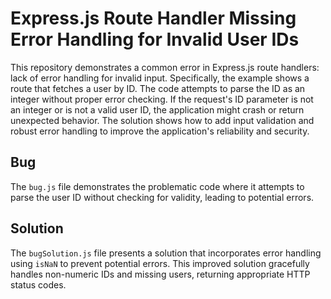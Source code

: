 # Express.js Route Handler Missing Error Handling for Invalid User IDs

This repository demonstrates a common error in Express.js route handlers:  lack of error handling for invalid input.  Specifically, the example shows a route that fetches a user by ID.  The code attempts to parse the ID as an integer without proper error checking. If the request's ID parameter is not an integer or is not a valid user ID, the application might crash or return unexpected behavior.  The solution shows how to add input validation and robust error handling to improve the application's reliability and security.

## Bug

The `bug.js` file demonstrates the problematic code where it attempts to parse the user ID without checking for validity, leading to potential errors.

## Solution

The `bugSolution.js` file presents a solution that incorporates error handling using `isNaN` to prevent potential errors.  This improved solution gracefully handles non-numeric IDs and missing users, returning appropriate HTTP status codes.